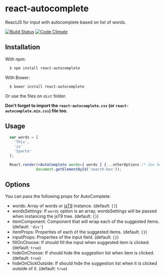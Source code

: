 # react-autocomplete

ReactJS for input with autocomplete based on list of words.

[![Build Status](https://travis-ci.org/talyssonoc/react-autocomplete.svg?branch=master)](https://travis-ci.org/talyssonoc/react-autocomplete) [![Code Climate](https://codeclimate.com/github/talyssonoc/react-autocomplete/badges/gpa.svg)](https://codeclimate.com/github/talyssonoc/react-autocomplete)

## Installation

With npm:

```sh
  $ npm install react-autocomplete
```

With Bower:

```sh
  $ bower install react-autocomplete
```

Or use the files on `dist` folder.

__Don't forget to import the `react-autocomplete.css` (or `react-autocomplete.min.css`) file too.__

## Usage

```jsx
  var words = [
    'This',
    'is'
    'Sparta'
  ];

  React.render(<AutoComplete words={ words } {...otherOptions /* See below */}/>,
              document.getElementById('search-box'));
```

## Options

You can pass the following props for AutoComplete:

* words: Array of words or [jsT9](https://www.npmjs.com/package/jst9) instance. (default: `[]`)
* wordsSettings: If `words` option is an array, wordsSettings will be passed when instancing the jsT9 tree. (default: `{}`)
* itemComponent: Component that will wrap each of the suggested items. (default: `'div'`)
* itemProps: Properties of each of the suggested items. (default: `{}`)
* inputProps: Properties of the input field. (default: `{}`)
* fillOnChoose: If should fill the input when suggested item is clicked. (default: `true`)
* hideOnChoose: If should hide the suggestion list when item is clicked. (default: `true`)
* hideOnClickOutside: If should hide the suggestion list when it is clicked outside of it. (default: `true`)
